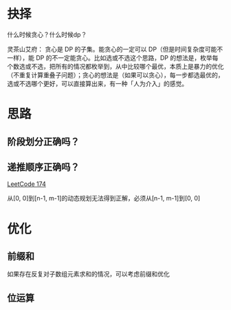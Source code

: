 # 抉择

什么时候贪心？什么时候dp？

灵茶山艾府：
    贪心是 DP 的子集。能贪心的一定可以 DP（但是时间复杂度可能不一样），能 DP 的不一定能贪心。比如选或不选这个思路，DP 的想法是，枚举每个数选或不选，把所有的情况都枚举到，从中比较哪个最优，本质上是暴力的优化（不重复计算重叠子问题）；贪心的想法是（如果可以贪心），每一步都选最优的，选或不选哪个更好，可以直接算出来，有一种「人为介入」的感觉。


# 思路
## 阶段划分正确吗？

## 递推顺序正确吗？
[LeetCode 174](https://leetcode.com/problems/dungeon-game/)

从[0, 0]到[n-1, m-1]的动态规划无法得到正解，必须从[n-1, m-1]到[0, 0]


# 优化

## 前缀和
如果存在反复对子数组元素求和的情况，可以考虑前缀和优化


## 位运算

